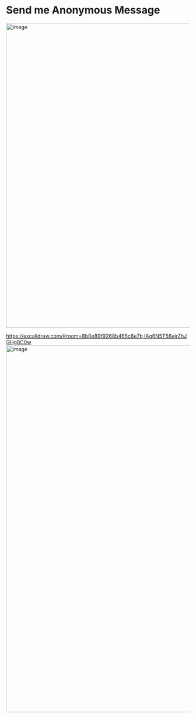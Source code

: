 # Send me Anonymous Message

<img width="834" alt="image" src="https://github.com/saurabh47/anonymous-message/assets/15173289/a39d5194-2ae6-480e-b92d-ec400d1aa539">

https://excalidraw.com/#room=8b0e89f9268b465c6e7b,lAg6N5T56ejrZhJGHg8C0w
<img width="1005" alt="image" src="https://github.com/saurabh47/anonymous-message/assets/15173289/61ccb55c-44f2-400b-b9ca-63a16d81c323">
